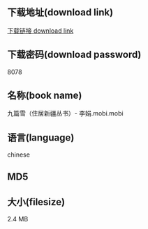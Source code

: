 ## 下载地址(download link)
[下载链接 download link](https://voluble-croquembouche-d321dc.netlify.app/?s=%E4%B9%9D%E7%AF%87%E9%9B%AA%EF%BC%88%E4%BD%8F%E5%B1%85%E6%96%B0%E7%96%86%E4%B8%9B%E4%B9%A6%EF%BC%89-+%E6%9D%8E%E5%A8%9F.mobi)

## 下载密码(download password)
8078

## 名称(book name)
九篇雪（住居新疆丛书）- 李娟.mobi.mobi

## 语言(language)
chinese

## MD5


## 大小(filesize)
2.4 MB
